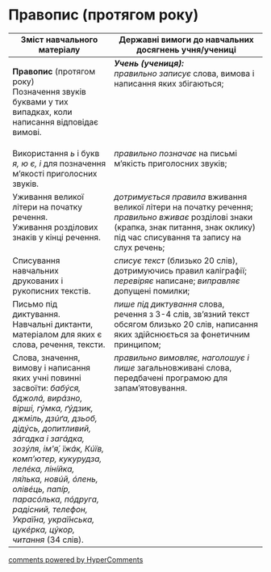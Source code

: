 <div id="hypercomments_widget" class="js-hypercomments-widget invisible"></div>

# Правопис (протягом року)

<table>
  <tr>
    <td width="40%" align="center"><b>Зміст навчального матеріалу</b></td>
    <td width="60%" align="center"><b>Державні вимоги до навчальних досягнень учня/учениці</b></td>
  </tr>
<tbody>
  <tr>
    <td width="40%" style="vertical-align:top !important;">
    <p><b>Правопис</b> (протягом року)<br>
Позначення звуків буквами у тих випадках, коли написання відповідає вимові.</td>
    <td width="60%" style="vertical-align:top !important;">
<i><b>Учень (учениця):</b></i><br>
<i>правильно записує</i> слова, вимова і написання яких збігаються;</td>
  </tr>
  <tr>
    <td width="40%" style="vertical-align:top !important;">
Використання <i>ь</i> і букв <i>я, ю є, і</i> для позначення м’якості приголосних звуків.</td>
    <td width="60%" style="vertical-align:top !important;">
<i>правильно позначає</i> на письмі м’якість приголосних звуків;</td>
  </tr>
  <tr>
    <td width="40%" style="vertical-align:top !important;">
Уживання великої літери на початку речення.<br>
Уживання розділових знаків у кінці речення.<br></td>
    <td width="60%" style="vertical-align:top !important;">
<i>дотримується правила</i> вживання великої літери на початку речення;<br>
<i>правильно вживає</i> розділові знаки (крапка, знак питання, знак оклику) під час списування та запису на слух речень;<br></td>
  </tr>
  <tr>
    <td width="40%" style="vertical-align:top !important;">
Списування навчальних друкованих і рукописних текстів.</td>
    <td width="60%" style="vertical-align:top !important;">
<i>списує текст</i> (близько 20 слів), дотримуючись правил каліграфії; <i>перевіряє</i> написане; <i>виправляє</i> допущені помилки;</td>
  </tr>
  <tr>
    <td width="40%" style="vertical-align:top !important;">
Письмо під диктування.<br>
Навчальні диктанти, матеріалом для яких  є слова, речення, тексти.<br></td>
    <td width="60%" style="vertical-align:top !important;">
<i>пише під диктування</i> слова, речення з 3-4 слів, зв’язний текст обсягом близько 20 слів, написання яких здійснюється за фонетичним принципом; </td>
  </tr>
  <tr>
    <td width="40%" style="vertical-align:top !important;">
Слова, значення, вимову і написання яких учні повинні засвоїти: <i>бабýся, бджолá, вирáзно, вірші, гýмка, ґýдзик, джміль, дзúґа, дзьоб, дідýсь, допитливий, зáгадка і загáдка, зозýля, ім'я́, їжáк, Кúїв, комп’ютер, кукурудза, лелéка, лінíйка, ля́лька, новúй, óлень, олівéць, папíр, парасóлька, пóдруга, радісний, телефон, Украї́на, украї́нська, цукéрка, цýкор, читання</i> (34 слів).</td>
    <td width="60%" style="vertical-align:top !important;">
<i>правильно вимовляє, наголошує і пише</i> загальновживані слова, передбачені програмою для запам’ятовування.</td>
  </tr>
</tbody>
</table>

<div class="js-hypercomments-container">
<a href="http://hypercomments.com" class="hc-link" title="comments widget">comments powered by HyperComments</a>
</div>